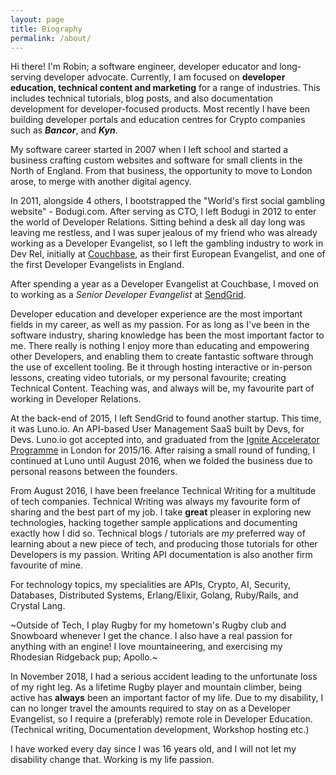 ```yaml
---
layout: page
title: Biography
permalink: /about/
---
```


Hi there!  I'm Robin; a software engineer, developer educator and long-serving developer advocate.  Currently, I am focused on **developer education, technical content and marketing** for a range of industries.  This includes technical tutorials, blog posts, and also documentation development for developer-focused products.  Most recently I have been building developer portals and education centres for Crypto companies such as ***Bancor***, and ***Kyn***.

My software career started in 2007 when I left school and started a business crafting custom websites and software for small clients in the North of England.  From that business, the opportunity to move to London arose, to merge with another digital agency.

In 2011, alongside 4 others, I bootstrapped the "World's first social gambling website" - Bodugi.com.  After serving as CTO, I left Bodugi in 2012 to enter the world of Developer Relations.  Sitting behind a desk all day long was leaving me restless, and I was super jealous of my friend who was already working as a Developer Evangelist, so I left the gambling industry to work in Dev Rel, initially at [Couchbase](https://blog.couchbase.com/?s=robin+johnson), as their first European Evangelist, and one of the first Developer Evangelists in England.

After spending a year as a Developer Evangelist at Couchbase, I moved on to working as a *Senior Developer Evangelist* at [SendGrid](https://sendgrid.com/blog/author/rbin).

Developer education and developer experience are the most important fields in my career, as well as my passion.  For as long as I've been in the software industry, sharing knowledge has been the most important factor to me.  There really is nothing I enjoy more than educating and empowering other Developers, and enabling them to create fantastic software through the use of excellent tooling.  Be it through hosting interactive or in-person lessons, creating video tutorials, or my personal favourite; creating Technical Content.  Teaching was, and always will be, my favourite part of working in Developer Relations.

At the back-end of 2015, I left SendGrid to found another startup.  This time, it was Luno.io.  An API-based User Management SaaS built by Devs, for Devs.  Luno.io got accepted into, and graduated from the [Ignite Accelerator Programme](http://ignite.io/#programmes) in London for 2015/16.  After raising a small round of funding, I continued at Luno until August 2016, when we folded the business due to personal reasons between the founders.

From August 2016, I have been freelance Technical Writing for a multitude of tech companies.  Technical Writing was always my favourite form of sharing and the best part of my job.  I take **great** pleaser in exploring new technologies, hacking together sample applications and documenting exactly how I did so.  Technical blogs / tutorials are *my* preferred way of learning about a new piece of tech, and producing those tutorials for other Developers is my passion.  Writing API documentation is also another firm favourite of mine.

For technology topics, my specialities are APIs, Crypto, AI, Security, Databases, Distributed Systems, Erlang/Elixir, Golang, Ruby/Rails, and Crystal Lang.

~Outside of Tech, I play Rugby for my hometown's Rugby club and Snowboard whenever I get the chance.  I also have a real passion for anything with an engine!  I love mountaineering, and exercising my Rhodesian Ridgeback pup; Apollo.~

In November 2018, I had a serious accident leading to the unfortunate loss of my right leg.  As a lifetime Rugby player and mountain climber, being active has **always** been an important factor of my life.  Due to my disability, I can no longer travel the amounts required to stay on as a Developer Evangelist, so I require a (preferably) remote role in Developer Education.  (Technical writing, Documentation development, Workshop hosting etc.)

I have worked every day since I was 16 years old, and I will not let my disability change that.  Working is my life passion.
